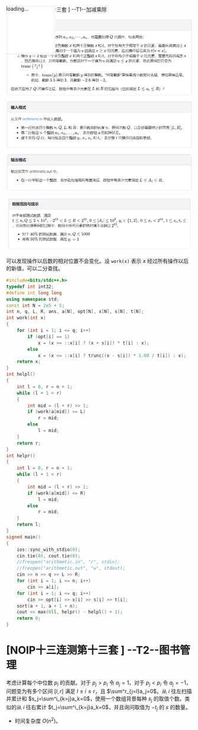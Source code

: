 <!--插入内容 start-->
<link rel="shortcut icon" href="/favicon.ico" type="image/x-icon">
<script>
	document.body.parentElement.lang = "zh-cn";
</script>
<script src="/katex/katex.min.js"></script>
<script src="/katex/contrib/auto-render.min.js"></script>
<script src="/codecopy/clipboard.js"></script>
<script defer type="module">
	import { marked } from '../marked.js';
	function showLoader() {
		const loader = document.getElementById('loader');
		loader.style.display = 'flex';
		loader.style.opacity = '1';
	}
	function fadeOutLoader() {
		const loader = document.getElementById('loader');
		loader.style.opacity = '0';
		setTimeout(() => {
			loader.style.display = 'none';
		}, 500);
	}
	// 初始加载检测
	document.addEventListener('DOMContentLoaded', () => {
		// 基础DOM加载完成
		fadeOutLoader();
		// 检测动态DOM更新
		const observer = new MutationObserver((mutations) => {
			if (document.querySelector('[data-loading]')) {
				showLoader();
			} else {
				fadeOutLoader();
			}
		});
		observer.observe(document.body, {
			childList: true,
			subtree: true,
			attributes: true
		});
	});
	showLoader();
	window.myloader = { show: showLoader, hide: fadeOutLoader };
	if (true)
	{
		renderMathInElement(document.body, {
			delimiters: [
				{ left: '$$', right: '$$', display: true },
				{ left: '$', right: '$', display: false },
			],
		});
		function fun() {
			// 获取所有的 <pre><code>...</code></pre> 元素
			var preElements = document.querySelectorAll('pre code');
			// 遍历这些元素
			preElements.forEach(function (codeElement) {
				// 创建复制按钮
				var button = document.createElement('button');
				button.textContent = '复制';
				button.classList.add('codecopy-btn'); // 添加类以便样式化
				// 将按钮添加到 code 元素的父元素（即 pre 元素）中
				var div = document.createElement('div');
				div.style = "width:100%;position: relative;";
				div.appendChild(button);
				codeElement.before(div);
				codeElement.parentElement.classList.add("hljs-prt");
				let x = codeElement;
				// 使用 Clipboard.js 初始化复制功能
				let clipboard = new ClipboardJS(button, {
					text: function (trigger) {
						// 返回要复制的文本
						return x.innerText.replace(/\n\n/g, "\n");
					}
				});
				clipboard.on('success', function (e) {
					console.log('复制成功！', e);
					// 可以在这里修改按钮的文本或样式来表示成功
					e.clearSelection(); // 清除选区
					e.trigger.textContent = '复制成功';
					setTimeout(() => {
						e.trigger.textContent = '复制';
					}, 500);
				});
				clipboard.on('error', function (e) {
					console.error('复制失败！', e);
					// 可以在这里处理错误
					e.trigger.textContent = '复制失败';
					setTimeout(() => {
						e.trigger.textContent = '复制';
					}, 500);
				});
			});
		}
		fun();
		fadeOutLoader();
		window.myloader.hide();
	}
</script>

<div class="loader-overlay" id="loader" style="display: flex;opacity: 1;z-index: 100000000;">
		<div class="loader" style="
    display: flex;
    opacity: 1;
"></div>
		<div class="loader" style="
    position: fixed;
    opacity: 1;
    width: 9.5em;
    height: 9.5em;
    opacity: 1 !important;
    background: white;
    box-shadow: inset 0 0 0.75em rgba(0, 0, 0, 0.1);
"></div>
		<div style="
    position: fixed;
    opacity: 1;
    z-index:999999999;
">loading...</div>
	</div>
<!--插入内容 end-->
# [NOIP十三连测第十三套 ] --T1--加减乘除

![image-20241029202938971](./C++笔记.assets/image-20241029202938971.png)

![image-20241029203009069](./C++笔记.assets/image-20241029203009069.png)

可以发现操作以后数的相对位置不会变化。设 `work(x)` 表示 $x$ 经过所有操作以后的新值，可以二分查找。

```cpp
#include<bits/stdc++.h>
typedef int int32;
#define int long long
using namespace std;
const int N = 2e5 + 5;
int n, q, L, R, ans, a[N], opt[N], x[N], s[N], t[N];
int work(int x)
{
	for (int i = 1; i <= q; i++)
		if (opt[i] == 1)
			x = (x >= ::x[i] ? (x + s[i]) * t[i] : x);
		else
			x = (x <= ::x[i] ? trunc((x - s[i]) * 1.00 / t[i]) : x);
	return x;
}
int helpl()
{
	int l = 0, r = n + 1;
	while (l + 1 < r)
	{
		int mid = (l + r) >> 1;
		if (work(a[mid]) >= L)
			r = mid;
		else
			l = mid;
	}
	return r;
}
int helpr()
{
	int l = 0, r = n + 1;
	while (l + 1 < r)
	{
		int mid = (l + r) >> 1;
		if (work(a[mid]) <= R)
			l = mid;
		else
			r = mid;
	}
	return l;
}
signed main()
{
	ios::sync_with_stdio(0);
	cin.tie(0), cout.tie(0);
	//freopen("arithmetic.in", "r", stdin);
	//freopen("arithmetic.out", "w", stdout);
	cin >> n >> q >> L >> R;
	for (int i = 1; i <= n; i++)
		cin >> a[i];
	for (int i = 1; i <= q; i++)
		cin >> opt[i] >> x[i] >> s[i] >> t[i];
	sort(a + 1, a + 1 + n);
	cout << max(0ll, helpr() - helpl() + 1);
	return 0;
}
```

# \[NOIP十三连测第十三套 \] --T2--图书管理

考虑计算每个中位数 $p_i$ 的贡献。对于 $p_j \gt p_i$ 令 $a_j = 1$，对于 $p_j \lt p_i$ 令 $a_j = -1$，问题变为有多个区间 $[l,r]$ 满足 $l \le i \le r$，且 $\sum^r_{j=l}a_j=0$。从 $i$ 往左扫描并累计和 $s_j=\sum^i_{k=j}a_k=0$，使用一个数组背景每种 $s_j$ 的取值个数。类似的从 $i$ 往右累计 $t_j=\sum^i_{k=j}a_k=0$，并且询问取值为 $-t_j$ 的 $s$ 的数量。

- 时间复杂度 $O(n^2)$。
